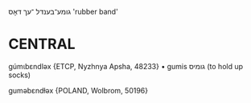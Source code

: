 גומע־בענדל
־עך
דאָס
'rubber band'

CENTRAL
========

gúmɩbɛndləx {ETCP, Nyzhnya Apsha, 48233}
	•	gumis גומיס (to hold up socks)

guməbɛndɫəx {POLAND, Wolbrom, 50196}
